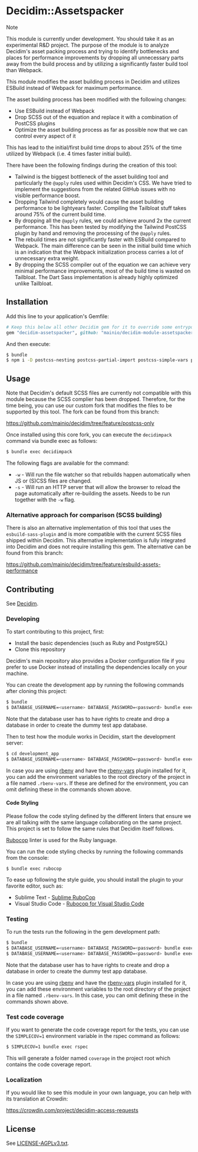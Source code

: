 # Decidim::Assetspacker

> [!NOTE]
> This module is currently under development. You should take it as an
> experimental R&D project. The purpose of the module is to analyze Decidim's
> asset packing process and trying to identify bottlenecks and places for
> performance improvements by dropping all unnecessary parts away from the build
> process and by utilizing a significantly faster build tool than Webpack.

This module modifies the asset building process in Decidim and utilizes ESBuild
instead of Webpack for maximum performance.

The asset building process has been modified with the following changes:

- Use ESBuild instead of Webpack
- Drop SCSS out of the equation and replace it with a combination of PostCSS
  plugins
- Optimize the asset building process as far as possible now that we can control
  every aspect of it

This has lead to the initial/first build time drops to about 25% of the time
utilized by Webpack (i.e. 4 times faster initial build).

There have been the following findings during the creation of this tool:

- Tailwind is the biggest bottleneck of the asset building tool and particularly
  the `@apply` rules used within Decidim's CSS. We have tried to implement the
  suggestions from the related GitHub issues with no visible performance boost.
- Dropping Tailwind completely would cause the asset building performance to be
  lightyears faster. Compiling the Tailbloat stuff takes around 75% of the
  current build time.
- By dropping all the `@apply` rules, we could achieve around 2x the current
  performance. This has been tested by modifying the Tailwind PostCSS plugin by
  hand and removing the processing of the `@apply` rules.
- The rebuild times are not significantly faster with ESBuild compared to
  Webpack. The main difference can be seen in the initial build time which is an
  indication that the Webpack initialization process carries a lot of
  unnecessary extra weight.
- By dropping the SCSS compiler out of the equation we can achieve very minimal
  performance improvements, most of the build time is wasted on Tailbloat. The
  Dart Sass implementation is already highly optimized unlike Tailbloat.

## Installation

Add this line to your application's Gemfile:

```ruby
# Keep this below all other Decidim gem for it to override some entrypoints.
gem "decidim-assetspacker", github: "mainio/decidim-module-assetspacker", branch: "main"
```

And then execute:

```bash
$ bundle
$ npm i -D postcss-nesting postcss-partial-import postcss-simple-vars postcss-strip-inline-comments
```

## Usage

Note that Decidim's default SCSS files are currently not compatible with this
module because the SCSS complier has been dropped. Therefore, for the time
being, you can use our custom fork that modifies the files to be supported by
this tool. The fork can be found from this branch:

https://github.com/mainio/decidim/tree/feature/postcss-only

Once installed using this core fork, you can execute the `decidimpack` command
via bundle exec as follows:

```bash
$ bundle exec decidimpack
```

The following flags are available for the command:

- `-w` - Will run the file watcher so that rebuilds happen automatically when
  JS or (S)CSS files are changed.
- `-s` - Will run an HTTP server that will allow the browser to reload the page
  automatically after re-building the assets. Needs to be run together with the
  `-w` flag.

### Alternative approach for comparison (SCSS building)

There is also an alternative implementation of this tool that uses the
`esbuild-sass-plugin` and is more compatible with the current SCSS files shipped
within Decidim. This alternative implementation is fully integrated into Decidim
and does not require installing this gem. The alternative can be found from this
branch:

https://github.com/mainio/decidim/tree/feature/esbuild-assets-performance

## Contributing

See [Decidim](https://github.com/decidim/decidim).

### Developing

To start contributing to this project, first:

- Install the basic dependencies (such as Ruby and PostgreSQL)
- Clone this repository

Decidim's main repository also provides a Docker configuration file if you
prefer to use Docker instead of installing the dependencies locally on your
machine.

You can create the development app by running the following commands after
cloning this project:

```bash
$ bundle
$ DATABASE_USERNAME=<username> DATABASE_PASSWORD=<password> bundle exec rake development_app
```

Note that the database user has to have rights to create and drop a database in
order to create the dummy test app database.

Then to test how the module works in Decidim, start the development server:

```bash
$ cd development_app
$ DATABASE_USERNAME=<username> DATABASE_PASSWORD=<password> bundle exec rails s
```

In case you are using [rbenv](https://github.com/rbenv/rbenv) and have the
[rbenv-vars](https://github.com/rbenv/rbenv-vars) plugin installed for it, you
can add the environment variables to the root directory of the project in a file
named `.rbenv-vars`. If these are defined for the environment, you can omit
defining these in the commands shown above.

#### Code Styling

Please follow the code styling defined by the different linters that ensure we
are all talking with the same language collaborating on the same project. This
project is set to follow the same rules that Decidim itself follows.

[Rubocop](https://rubocop.readthedocs.io/) linter is used for the Ruby language.

You can run the code styling checks by running the following commands from the
console:

```
$ bundle exec rubocop
```

To ease up following the style guide, you should install the plugin to your
favorite editor, such as:

- Sublime Text - [Sublime RuboCop](https://github.com/pderichs/sublime_rubocop)
- Visual Studio Code - [Rubocop for Visual Studio Code](https://github.com/misogi/vscode-ruby-rubocop)

### Testing

To run the tests run the following in the gem development path:

```bash
$ bundle
$ DATABASE_USERNAME=<username> DATABASE_PASSWORD=<password> bundle exec rake test_app
$ DATABASE_USERNAME=<username> DATABASE_PASSWORD=<password> bundle exec rspec
```

Note that the database user has to have rights to create and drop a database in
order to create the dummy test app database.

In case you are using [rbenv](https://github.com/rbenv/rbenv) and have the
[rbenv-vars](https://github.com/rbenv/rbenv-vars) plugin installed for it, you
can add these environment variables to the root directory of the project in a
file named `.rbenv-vars`. In this case, you can omit defining these in the
commands shown above.

### Test code coverage

If you want to generate the code coverage report for the tests, you can use
the `SIMPLECOV=1` environment variable in the rspec command as follows:

```bash
$ SIMPLECOV=1 bundle exec rspec
```

This will generate a folder named `coverage` in the project root which contains
the code coverage report.

### Localization

If you would like to see this module in your own language, you can help with its
translation at Crowdin:

https://crowdin.com/project/decidim-access-requests

## License

See [LICENSE-AGPLv3.txt](LICENSE-AGPLv3.txt).
